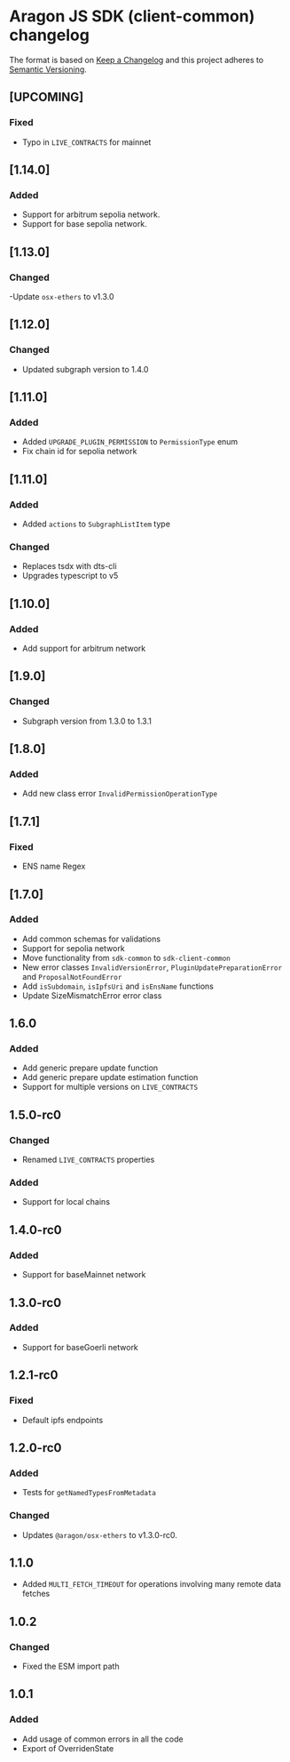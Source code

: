 # Aragon JS SDK (client-common) changelog

The format is based on [Keep a Changelog](http://keepachangelog.com/) and this
project adheres to [Semantic Versioning](http://semver.org/).

<!--
TEMPLATE:
(Leave "## [UPCOMING]" first and describe the changes below it)

### Added
- Feature 1, 2, 3

### Changed
- Change 1, 2, 3

### Fixed
- Fix 1, 2, 3
-->

## [UPCOMING]

### Fixed
- Typo in `LIVE_CONTRACTS` for mainnet

## [1.14.0]

### Added

- Support for arbitrum sepolia network.
- Support for base sepolia network.

## [1.13.0]

### Changed

-Update `osx-ethers` to v1.3.0

## [1.12.0]

### Changed

- Updated subgraph version to 1.4.0

## [1.11.0]

### Added

- Added `UPGRADE_PLUGIN_PERMISSION` to `PermissionType` enum
- Fix chain id for sepolia network

## [1.11.0]

### Added

- Added `actions` to `SubgraphListItem` type

### Changed

- Replaces tsdx with dts-cli
- Upgrades typescript to v5

## [1.10.0]

### Added

- Add support for arbitrum network

## [1.9.0]

### Changed

- Subgraph version from 1.3.0 to 1.3.1

## [1.8.0]

### Added

- Add new class error `InvalidPermissionOperationType`

## [1.7.1]

### Fixed

- ENS name Regex

## [1.7.0]

### Added

- Add common schemas for validations
- Support for sepolia network
- Move functionality from `sdk-common` to `sdk-client-common`
- New error classes `InvalidVersionError`, `PluginUpdatePreparationError` and
  `ProposalNotFoundError`
- Add `isSubdomain`, `isIpfsUri` and `isEnsName` functions
- Update SizeMismatchError error class

## 1.6.0

### Added

- Add generic prepare update function
- Add generic prepare update estimation function
- Support for multiple versions on `LIVE_CONTRACTS`

## 1.5.0-rc0

### Changed

- Renamed `LIVE_CONTRACTS` properties

### Added

- Support for local chains

## 1.4.0-rc0

### Added

- Support for baseMainnet network

## 1.3.0-rc0

### Added

- Support for baseGoerli network

## 1.2.1-rc0

### Fixed

- Default ipfs endpoints

## 1.2.0-rc0

### Added

- Tests for `getNamedTypesFromMetadata`

### Changed

- Updates `@aragon/osx-ethers` to v1.3.0-rc0.

## 1.1.0

- Added `MULTI_FETCH_TIMEOUT` for operations involving many remote data fetches

## 1.0.2

### Changed

- Fixed the ESM import path

## 1.0.1

### Added

- Add usage of common errors in all the code
- Export of OverridenState
